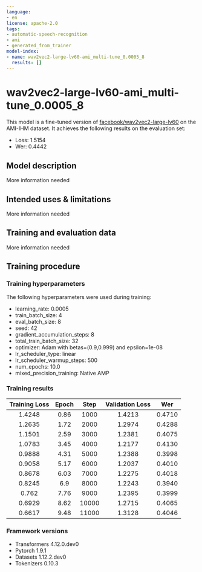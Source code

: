 ```yaml
---
language:
- en
license: apache-2.0
tags:
- automatic-speech-recognition
- ami
- generated_from_trainer
model-index:
- name: wav2vec2-large-lv60-ami_multi-tune_0.0005_8
  results: []
---
```


<!-- This model card has been generated automatically according to the information the Trainer had access to. You
should probably proofread and complete it, then remove this comment. -->

# wav2vec2-large-lv60-ami_multi-tune_0.0005_8

This model is a fine-tuned version of [facebook/wav2vec2-large-lv60](https://huggingface.co/facebook/wav2vec2-large-lv60) on the AMI-IHM dataset.
It achieves the following results on the evaluation set:
- Loss: 1.5154
- Wer: 0.4442

## Model description

More information needed

## Intended uses & limitations

More information needed

## Training and evaluation data

More information needed

## Training procedure

### Training hyperparameters

The following hyperparameters were used during training:
- learning_rate: 0.0005
- train_batch_size: 4
- eval_batch_size: 8
- seed: 42
- gradient_accumulation_steps: 8
- total_train_batch_size: 32
- optimizer: Adam with betas=(0.9,0.999) and epsilon=1e-08
- lr_scheduler_type: linear
- lr_scheduler_warmup_steps: 500
- num_epochs: 10.0
- mixed_precision_training: Native AMP

### Training results

| Training Loss | Epoch | Step  | Validation Loss | Wer    |
|:-------------:|:-----:|:-----:|:---------------:|:------:|
| 1.4248        | 0.86  | 1000  | 1.4213          | 0.4710 |
| 1.2635        | 1.72  | 2000  | 1.2974          | 0.4288 |
| 1.1501        | 2.59  | 3000  | 1.2381          | 0.4075 |
| 1.0783        | 3.45  | 4000  | 1.2177          | 0.4130 |
| 0.9888        | 4.31  | 5000  | 1.2388          | 0.3998 |
| 0.9058        | 5.17  | 6000  | 1.2037          | 0.4010 |
| 0.8678        | 6.03  | 7000  | 1.2275          | 0.4018 |
| 0.8245        | 6.9   | 8000  | 1.2243          | 0.3940 |
| 0.762         | 7.76  | 9000  | 1.2395          | 0.3999 |
| 0.6929        | 8.62  | 10000 | 1.2715          | 0.4065 |
| 0.6617        | 9.48  | 11000 | 1.3128          | 0.4046 |


### Framework versions

- Transformers 4.12.0.dev0
- Pytorch 1.9.1
- Datasets 1.12.2.dev0
- Tokenizers 0.10.3
